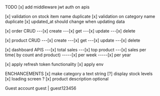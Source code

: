 TODO
[x] add middleware jwt auth on apis

[x] validation on stock item name duplicate
[x] validation on category name duplicate
[x] updated_at should change when updating data

[x] order CRUD
---[x] create
---[x] get
---[x] update
---[x] delete

[x] product CRUD
---[x] create
---[x] get
---[x] update
---[x] delete

[x] dashboard APIS
---[x] total sales
---[x] top product
---[x] sales per time( by count and product)
-----[x] per week
-----[x] per year

[x] apply refresh token functionality
[x] apply env

ENCHANCEMENTS
[x] make category a text string
[?] display stock levels
[x] loading screen ?
[x] product description optional

Guest account
guest | guest123456
